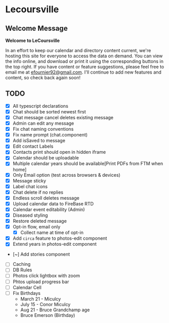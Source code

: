 # Lecoursville

## Welcome Message
__Welcome to LeCoursville__

In an effort to keep our calendar and directory content current, we're hosting this site for everyone to access the data on demand. You can view the info online, and download or print it using the corresponding buttons in the top right. If you have content or feature suggestions, please feel free to email me at efournier92@gmail.com. I'll continue to add new features and content, so check back again soon!

## TODO
* [X] All typescript declarations
* [X] Chat should be sorted newest first
* [X] Chat message cancel deletes existing message
* [X] Admin can edit any message
* [X] Fix chat naming conventions
* [X] Fix name prompt (chat.component)
* [X] Add isSaved to message
* [X] Edit contact Labels
* [X] Contacts print should open in hidden iframe
* [X] Calendar should be uploadable
* [X] Multiple calendar years should be available[Print PDFs from FTM when home]
* [X] Only Email option (test across browsers & devices)
* [X] Message sticky
* [X] Label chat icons
* [X] Chat delete if no replies
* [X] Endless scroll deletes message
* [X] Upload calendar data to FireBase RTD
* [X] Calendar event editability (Admin)
* [X] Diseased styling
* [X] Restore deleted message
* [X] Opt-in flow, email only
  - [X] Collect name at time of opt-in
* [X] Add `circa` feature to photos-edit component
* [X] Extend years in photos-edit component
* [~] Add stories component
* [ ] Caching
* [ ] DB Rules
* [ ] Photos click lightbox with zoom
* [ ] Phtos upload progress bar
* [ ] Calendar Cell
* [ ] Fix Birthdays
  - March 21 - Miculcy
  - July 15 - Conor Miculcy
  - Aug 21 - Bruce Grandchamp age
  - Bruce Emerson (Birthday)
